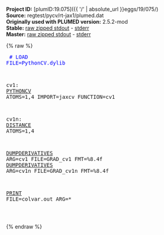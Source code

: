 **Project ID:** [plumID:19.075]({{ '/' | absolute_url }}eggs/19/075/)  
**Source:** regtest/pycv/rt-jax1/plumed.dat  
**Originally used with PLUMED version:** 2.5.2-mod  
**Stable:** [raw zipped stdout](plumed.dat.plumed.stdout.txt.zip) - [stderr](plumed.dat.plumed.stderr)  
**Master:** [raw zipped stdout](plumed.dat.plumed_master.stdout.txt.zip) - [stderr](plumed.dat.plumed_master.stderr)  

{% raw %}<pre>
<span style="color:blue"># LOAD FILE=PythonCV.dylib</span>

cv1: <a href="https://plumed.github.io/doc-master/user-doc/html/_p_y_t_h_o_n_c_v.html">PYTHONCV</a> ATOMS=1,4 IMPORT=jaxcv FUNCTION=cv1

cv1n: <a href="https://plumed.github.io/doc-master/user-doc/html/_d_i_s_t_a_n_c_e.html">DISTANCE</a> ATOMS=1,4

<a href="https://plumed.github.io/doc-master/user-doc/html/_d_u_m_p_d_e_r_i_v_a_t_i_v_e_s.html">DUMPDERIVATIVES</a> ARG=cv1  FILE=GRAD_cv1  FMT=%8.4f
<a href="https://plumed.github.io/doc-master/user-doc/html/_d_u_m_p_d_e_r_i_v_a_t_i_v_e_s.html">DUMPDERIVATIVES</a> ARG=cv1n FILE=GRAD_cv1n FMT=%8.4f

<a href="https://plumed.github.io/doc-master/user-doc/html/_p_r_i_n_t.html">PRINT</a> FILE=colvar.out ARG=*



</pre>{% endraw %}
